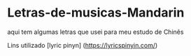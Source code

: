 # Letras-de-musicas-Mandarin
aqui tem algumas letras que usei para meu estudo de Chinês


Lins utilizado
[lyric pinyn] (https://lyricspinyin.com/)
